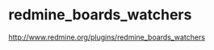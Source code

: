 redmine_boards_watchers
=======================

http://www.redmine.org/plugins/redmine_boards_watchers